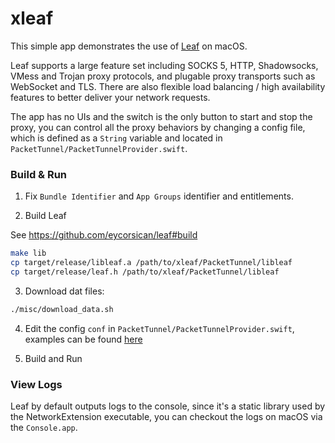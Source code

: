 # xleaf

This simple app demonstrates the use of [Leaf](https://github.com/eycorsican/leaf) on macOS.

Leaf supports a large feature set including SOCKS 5, HTTP, Shadowsocks, VMess and Trojan proxy protocols, and plugable proxy transports such as WebSocket and TLS. There are also flexible load balancing / high availability features to better deliver your network requests.

The app has no UIs and the switch is the only button to start and stop the proxy, you can control all the proxy behaviors by changing a config file, which is defined as a `String` variable and located in `PacketTunnel/PacketTunnelProvider.swift`.

### Build & Run

1. Fix `Bundle Identifier` and `App Groups` identifier and entitlements.

2. Build Leaf

See https://github.com/eycorsican/leaf#build

```sh
make lib
cp target/release/libleaf.a /path/to/xleaf/PacketTunnel/libleaf
cp target/release/leaf.h /path/to/xleaf/PacketTunnel/libleaf
```

3. Download dat files:

```sh
./misc/download_data.sh
```

4. Edit the config `conf` in `PacketTunnel/PacketTunnelProvider.swift`, examples can be found [here](https://github.com/eycorsican/leaf/blob/master/README.zh.md#conf)

5. Build and Run

### View Logs

Leaf by default outputs logs to the console, since it's a static library used by the NetworkExtension executable, you can checkout the logs on macOS via the `Console.app`.
